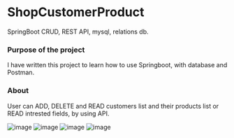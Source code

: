 # ShopCustomerProduct
SpringBoot CRUD, REST API, mysql, relations db.

### Purpose of the project

I have written this project to learn how to use Springboot, with database and Postman.

### About

User can ADD, DELETE and READ customers list and their products list or READ intrested fields, by using API.


![image](https://user-images.githubusercontent.com/80157748/185968074-73b574f2-a64a-4f73-9f29-97ad454ac133.png)
![image](https://user-images.githubusercontent.com/80157748/186205735-8c997fb2-7fcc-4988-8f5f-978dca24f1f7.png)
![image](https://user-images.githubusercontent.com/80157748/186205561-7f938c4d-4ef8-4728-b629-7d56a5064595.png)
![image](https://user-images.githubusercontent.com/80157748/186205966-8da3ae8f-950f-4eb8-8263-e376647ecc4f.png)

